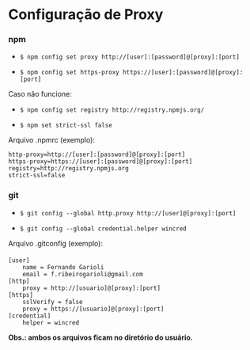 # Configuração de Proxy

### npm

- `$ npm config set proxy http://[user]:[password]@[proxy]:[port]`

- `$ npm config set https-proxy https://[user]:[password]@[proxy]:[port]`

Caso não funcione:

- `$ npm config set registry http://registry.npmjs.org/`

- `$ npm set strict-ssl false`

Arquivo .npmrc (exemplo):

    http-proxy=http://[user]:[password]@[proxy]:[port]
    https-proxy=https://[user]:[password]@[proxy]:[port]
	registry=http://registry.npmjs.org
    strict-ssl=false

### git

- `$ git config --global http.proxy http://[user]@[proxy]:[port]`

- `$ git config --global credential.helper wincred`

Arquivo .gitconfig (exemplo):
#### 
    [user]
        name = Fernando Garioli
        email = f.ribeirogarioli@gmail.com
    [http]
        proxy = http://[usuario]@[proxy]:[port]
    [https]
        sslVerify = false
        proxy = https://[usuario]@[proxy]:[port]
    [credential]
        helper = wincred

**Obs.: ambos os arquivos ficam no diretório do usuário.**